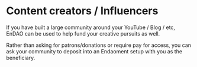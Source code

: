 # Content creators / Influencers

If you have built a large community around your YouTube / Blog / etc, EnDAO can be used to help fund your creative pursuits as well.

Rather than asking for patrons/donations or require pay for access, you can ask your community to deposit into an Endaoment setup with you as the beneficiary.

